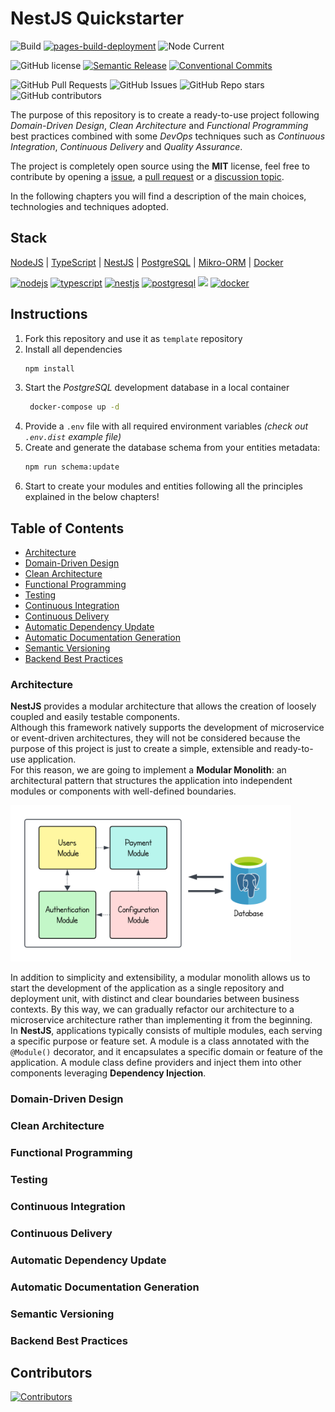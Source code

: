 # NestJS Quickstarter

![Build](https://github.com/andrea-acampora/nestjs-ddd-quickstarter/actions/workflows/build.yml/badge.svg)
[![pages-build-deployment](https://github.com/andrea-acampora/nestjs-ddd-quickstarter/actions/workflows/pages/pages-build-deployment/badge.svg)](https://github.com/andrea-acampora/nestjs-ddd-quickstarter/actions/workflows/pages/pages-build-deployment)
![Node Current](https://img.shields.io/node/v/%40nestjs%2Fcore)

![GitHub license](https://img.shields.io/badge/license-MIT-blue.svg)
[![Semantic Release](https://img.shields.io/badge/semantic--release-angular-e10079?logo=semantic-release)](https://github.com/semantic-release/semantic-release/tree/master)
[![Conventional Commits](https://img.shields.io/badge/Conventional%20Commits-1.0.0-%23FE5196?logo=conventionalcommits&logoColor=white)](https://conventionalcommits.org)

![GitHub Pull Requests](https://img.shields.io/github/issues-pr/andrea-acampora/nestjs-ddd-quickstarter?style=flat&color=cyan)
![GitHub Issues](https://img.shields.io/github/issues-raw/andrea-acampora/nestjs-ddd-quickstarter?style=flat)
![GitHub Repo stars](https://img.shields.io/github/stars/andrea-acampora/nestjs-ddd-quickstarter?style=flat&color=yellow)
![GitHub contributors](https://img.shields.io/github/contributors/andrea-acampora/nestjs-ddd-quickstarter?color=orange)

The purpose of this repository is to create a ready-to-use project following _Domain-Driven Design_, _Clean
Architecture_ and _Functional Programming_ best practices combined with some _DevOps_ techniques such as _Continuous
Integration_, _Continuous Delivery_ and _Quality Assurance_.

The project is completely open source using the **MIT** license, feel free to contribute by opening
a [issue](https://github.com/andrea-acampora/nestjs-ddd-quickstarter/issues/new/choose),
a [pull request](https://github.com/andrea-acampora/nestjs-ddd-quickstarter/compare) or
a [discussion topic](https://github.com/andrea-acampora/nestjs-ddd-quickstarter/discussions/new/choose).

In the following chapters you will find a description of the main choices, technologies and techniques adopted.

## Stack

[NodeJS](https://nodejs.org/en/) | [TypeScript](https://www.typescriptlang.org/) | [NestJS](https://nestjs.com/) | [PostgreSQL](https://www.postgresql.org/) | [Mikro-ORM](https://mikro-orm.io/) | [Docker](https://www.docker.com/)

[![nodejs](https://deviconapi.vercel.app/nodejs?color=83CD29ff&size=75)](https://nodejs.org/en)
[![typescript](https://deviconapi.vercel.app/typescript?color=007ACCFF&size=75)](https://www.typescriptlang.org)
[![nestjs](https://deviconapi.vercel.app/nestjs?color=DF234FFF&size=75)](https://nestjs.com)
[![postgresql](https://deviconapi.vercel.app/postgresql?version=plain&color=336791FF&size=75)](https://www.postgresql.org)
[<img src="https://avatars.githubusercontent.com/u/54766168?s=200&v=4" width="75" />](https://mikro-orm.io)
[![docker](https://deviconapi.vercel.app/docker?color=019BC6FF&size=75)](https://www.docker.com)

## Instructions

1. Fork this repository and use it as ```template``` repository
2. Install all dependencies
     ```bash
     npm install
     ```
3. Start the _PostgreSQL_ development database in a local container
    ```bash
     docker-compose up -d
     ```
4. Provide a ```.env``` file with all required environment variables _(check out ```.env.dist``` example file)_
5. Create and generate the database schema from your entities metadata:
     ```bash
     npm run schema:update
     ```
7. Start to create your modules and entities following all the principles explained in the below chapters!

## Table of Contents

- [Architecture](#architecture)
- [Domain-Driven Design](#domain-driven-design)
- [Clean Architecture](#clean-architecture)
- [Functional Programming](#functional-programming)
- [Testing](#testing)
- [Continuous Integration](#continuous-integration)
- [Continuous Delivery](#continuous-delivery)
- [Automatic Dependency Update](#automatic-dependency-update)
- [Automatic Documentation Generation](#automatic-documentation-generation)
- [Semantic Versioning](#semantic-versioning)
- [Backend Best Practices](#backend-best-practices)

### Architecture

**NestJS** provides a modular architecture that allows the creation of loosely coupled and easily testable components. \
Although this framework natively supports the development of microservice or event-driven architectures, they will not
be considered because the purpose of this project is just to create a simple, extensible and ready-to-use application. \
For this reason, we are going to implement a **Modular Monolith**: an architectural pattern that structures the
application into independent modules or components with well-defined boundaries.

<img src="docs/images/modular-monolith.png" height="250" alt="Modular Monolith Architecture" />

In addition to simplicity and extensibility, a modular monolith allows us to start the development of the application as
a single repository and deployment unit, with distinct and clear boundaries between business contexts.
By this way, we can gradually refactor our architecture to a microservice architecture rather than implementing it from
the beginning. \
In **NestJS**, applications typically consists of multiple modules, each serving a specific purpose or feature set.
A module is a class annotated with the `@Module()` decorator, and it encapsulates a specific domain or feature of the
application. A module class define providers and inject them into other components leveraging **Dependency Injection**.

### Domain-Driven Design

### Clean Architecture

### Functional Programming

### Testing

### Continuous Integration

### Continuous Delivery

### Automatic Dependency Update

### Automatic Documentation Generation

### Semantic Versioning

### Backend Best Practices

<!--
- Caching
- Data Validation
- Rate Limiting
- API Versioning
- Security
- Logging
- Events
-->

## Contributors

<a href="https://github.com/andrea-acampora/nestjs-ddd-quickstarter/contributors">
  <img src="https://contributors-img.web.app/image?repo=andrea-acampora/nestjs-ddd-quickstarter" alt="Contributors" />
</a>
